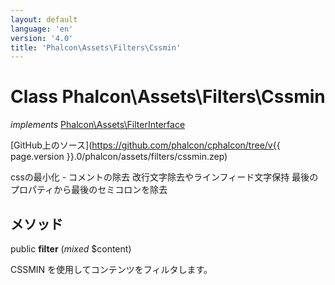 ```yaml
---
layout: default
language: 'en'
version: '4.0'
title: 'Phalcon\Assets\Filters\Cssmin'
---
```


# Class **Phalcon\Assets\Filters\Cssmin**

*implements* [Phalcon\Assets\FilterInterface](Phalcon_Assets_FilterInterface)

[GitHub上のソース](https://github.com/phalcon/cphalcon/tree/v{{ page.version }}.0/phalcon/assets/filters/cssmin.zep)

cssの最小化 - コメントの除去 改行文字除去やラインフィード文字保持 最後のプロパティから最後のセミコロンを除去

## メソッド

public **filter** (*mixed* $content)

CSSMIN を使用してコンテンツをフィルタします。